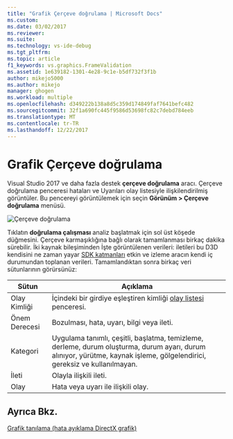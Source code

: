 ```yaml
---
title: "Grafik Çerçeve doğrulama | Microsoft Docs"
ms.custom: 
ms.date: 03/02/2017
ms.reviewer: 
ms.suite: 
ms.technology: vs-ide-debug
ms.tgt_pltfrm: 
ms.topic: article
f1_keywords: vs.graphics.FrameValidation
ms.assetid: 1e639182-1301-4e28-9c1e-b5df732f3f1b
author: mikejo5000
ms.author: mikejo
manager: ghogen
ms.workload: multiple
ms.openlocfilehash: d349222b138a8d5c359d174849faf7641befc482
ms.sourcegitcommit: 32f1a690fc445f9586d53698fc82c7debd784eeb
ms.translationtype: MT
ms.contentlocale: tr-TR
ms.lasthandoff: 12/22/2017
---
```

# <a name="graphics-frame-validation"></a>Grafik Çerçeve doğrulama
<!-- VERSIONLESS -->
Visual Studio 2017 ve daha fazla destek **çerçeve doğrulama** aracı.  Çerçeve doğrulama penceresi hataları ve Uyarıları olay listesiyle ilişkilendirilmiş görüntüler.  Bu pencereyi görüntülemek için seçin **Görünüm > Çerçeve doğrulama** menüsü.

![Çerçeve doğrulama](media/gfx_diag_frame_validation.png)

Tıklatın **doğrulama çalışması** analiz başlatmak için sol üst köşede düğmesini.  Çerçeve karmaşıklığına bağlı olarak tamamlanması birkaç dakika sürebilir.  İki kaynak bileşiminden İşte görüntülenen verileri: iletileri bu D3D kendisini ne zaman yayar [SDK katmanları](https://msdn.microsoft.com/library/windows/desktop/ff476881(v=vs.85).aspx) etkin ve izleme aracın kendi iç durumundan toplanan verileri. Tamamlandıktan sonra birkaç veri sütunlarının görürsünüz:

**Sütun**|**Açıklama**
---|---
Olay Kimliği | İçindeki bir girdiye eşleştiren kimliği [olay listesi](graphics-event-list.md) penceresi.
Önem Derecesi | Bozulması, hata, uyarı, bilgi veya ileti.
Kategori | Uygulama tanımlı, çeşitli, başlatma, temizleme, derleme, durum oluşturma, durum ayarı, durum alınıyor, yürütme, kaynak işleme, gölgelendirici, gereksiz ve kullanılmayan.
İleti | Olayla ilişkili ileti.
Olay | Hata veya uyarı ile ilişkili olay.

## <a name="see-also"></a>Ayrıca Bkz.  
[Grafik tanılama (hata ayıklama DirectX grafik)](visual-studio-graphics-diagnostics.md)   
<!-- /VERSIONLESS -->